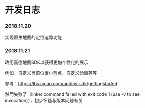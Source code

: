 # 开发日志

### 2018.11.20

实现原生地图的定位追踪功能

### 2018.11.21

改用高德地图SDK以获得更加个性化的展示

例如：自定义当前位置小蓝点，自定义动画等等

参考：https://lbs.amap.com/api/ios-sdk/gettingstarted

然而失败了（linker command failed with exit code 1 (use -v to see invocation)），初步怀疑与版本问题有关

